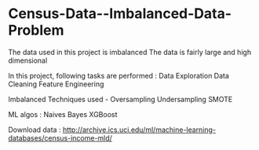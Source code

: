 # Census-Data--Imbalanced-Data-Problem

The data used in this project is imbalanced
The data is fairly large and high dimensional

In this project, following tasks are performed :
Data Exploration
Data Cleaning 
Feature Engineering


Imbalanced Techniques used - 
Oversampling
Undersampling
SMOTE

ML algos :
Naives Bayes
XGBoost

Download data :
http://archive.ics.uci.edu/ml/machine-learning-databases/census-income-mld/
